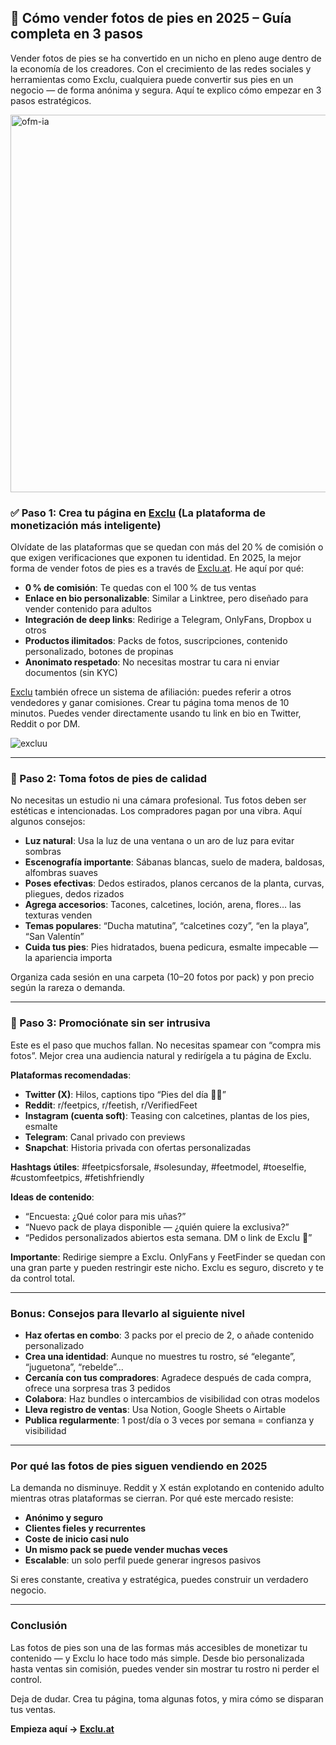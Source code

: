 ## 👣 Cómo vender fotos de pies en 2025 – Guía completa en 3 pasos

Vender fotos de pies se ha convertido en un nicho en pleno auge dentro de la economía de los creadores. Con el crecimiento de las redes sociales y herramientas como Exclu, cualquiera puede convertir sus pies en un negocio — de forma anónima y segura. Aquí te explico cómo empezar en 3 pasos estratégicos.

<img width="604" alt="ofm-ia" src="https://github.com/user-attachments/assets/04a8fae0-38b9-4e3a-ba38-be6e96993555" />

### ✅ Paso 1: Crea tu página en [Exclu](https://exclu.at/) (La plataforma de monetización más inteligente)

Olvídate de las plataformas que se quedan con más del 20 % de comisión o que exigen verificaciones que exponen tu identidad. En 2025, la mejor forma de vender fotos de pies es a través de [Exclu.at](https://exclu.at). He aquí por qué:

- **0 % de comisión**: Te quedas con el 100 % de tus ventas  
- **Enlace en bio personalizable**: Similar a Linktree, pero diseñado para vender contenido para adultos  
- **Integración de deep links**: Redirige a Telegram, OnlyFans, Dropbox u otros  
- **Productos ilimitados**: Packs de fotos, suscripciones, contenido personalizado, botones de propinas  
- **Anonimato respetado**: No necesitas mostrar tu cara ni enviar documentos (sin KYC)

[Exclu](https://exclu.at/) también ofrece un sistema de afiliación: puedes referir a otros vendedores y ganar comisiones. Crear tu página toma menos de 10 minutos. Puedes vender directamente usando tu link en bio en Twitter, Reddit o por DM.

![excluu](https://github.com/user-attachments/assets/363a12cb-4e36-4a7a-a410-684b7aebabf4)

---

### 📸 Paso 2: Toma fotos de pies de calidad

No necesitas un estudio ni una cámara profesional. Tus fotos deben ser estéticas e intencionadas. Los compradores pagan por una vibra. Aquí algunos consejos:

- **Luz natural**: Usa la luz de una ventana o un aro de luz para evitar sombras  
- **Escenografía importante**: Sábanas blancas, suelo de madera, baldosas, alfombras suaves  
- **Poses efectivas**: Dedos estirados, planos cercanos de la planta, curvas, pliegues, dedos rizados  
- **Agrega accesorios**: Tacones, calcetines, loción, arena, flores… las texturas venden  
- **Temas populares**: “Ducha matutina”, “calcetines cozy”, “en la playa”, “San Valentín”  
- **Cuida tus pies**: Pies hidratados, buena pedicura, esmalte impecable — la apariencia importa

Organiza cada sesión en una carpeta (10–20 fotos por pack) y pon precio según la rareza o demanda.

---

### 📢 Paso 3: Promociónate sin ser intrusiva

Este es el paso que muchos fallan. No necesitas spamear con “compra mis fotos”. Mejor crea una audiencia natural y redirígela a tu página de Exclu.

**Plataformas recomendadas**:
- **Twitter (X)**: Hilos, captions tipo “Pies del día 🦶💦”
- **Reddit**: r/feetpics, r/feetish, r/VerifiedFeet
- **Instagram (cuenta soft)**: Teasing con calcetines, plantas de los pies, esmalte
- **Telegram**: Canal privado con previews
- **Snapchat**: Historia privada con ofertas personalizadas

**Hashtags útiles**:
#feetpicsforsale, #solesunday, #feetmodel, #toeselfie, #customfeetpics, #fetishfriendly

**Ideas de contenido**:
- “Encuesta: ¿Qué color para mis uñas?”
- “Nuevo pack de playa disponible — ¿quién quiere la exclusiva?”
- “Pedidos personalizados abiertos esta semana. DM o link de Exclu 👣”

**Importante**: Redirige siempre a Exclu. OnlyFans y FeetFinder se quedan con una gran parte y pueden restringir este nicho. Exclu es seguro, discreto y te da control total.

---

### Bonus: Consejos para llevarlo al siguiente nivel

- **Haz ofertas en combo**: 3 packs por el precio de 2, o añade contenido personalizado
- **Crea una identidad**: Aunque no muestres tu rostro, sé “elegante”, “juguetona”, “rebelde”...
- **Cercanía con tus compradores**: Agradece después de cada compra, ofrece una sorpresa tras 3 pedidos
- **Colabora**: Haz bundles o intercambios de visibilidad con otras modelos
- **Lleva registro de ventas**: Usa Notion, Google Sheets o Airtable
- **Publica regularmente**: 1 post/día o 3 veces por semana = confianza y visibilidad

---

### Por qué las fotos de pies siguen vendiendo en 2025

La demanda no disminuye. Reddit y X están explotando en contenido adulto mientras otras plataformas se cierran. Por qué este mercado resiste:

- **Anónimo y seguro**
- **Clientes fieles y recurrentes**
- **Coste de inicio casi nulo**
- **Un mismo pack se puede vender muchas veces**
- **Escalable**: un solo perfil puede generar ingresos pasivos

Si eres constante, creativa y estratégica, puedes construir un verdadero negocio.

---

### Conclusión

Las fotos de pies son una de las formas más accesibles de monetizar tu contenido — y Exclu lo hace todo más simple. Desde bio personalizada hasta ventas sin comisión, puedes vender sin mostrar tu rostro ni perder el control.

Deja de dudar. Crea tu página, toma algunas fotos, y mira cómo se disparan tus ventas.

**Empieza aquí → [Exclu.at](https://exclu.at)**
